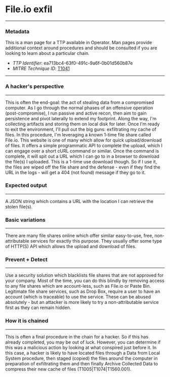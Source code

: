 
# File.io exfil

---

### Metadata

This is a man page for a TTP available in Operator. Man pages provide additional context around procedures and should be consulted if you are looking to learn about a particular chain.

- *TTP Identifier*: ea713bc4-63f0-491c-9a6f-0b01d560b87e
- *MITRE Technique ID*: [T1041](https://attack.mitre.org/techniques/T1041/)

---

### A hacker's perspective

---

This is often the end-goal: the act of stealing data from a compromised computer. As I go through the normal phases of an offensive operation (post-compromise), I run passive and active recon, then aim to gain persistence and pivot laterally to extend my footprint. Along the way, I'm collecting artifacts and storing them on local disk for later. Once I'm ready to exit the environment, I'll pull out the big guns: exfiltrating my cache of files. In this procedure, I'm leveraging a known 1-time file share called File.io. This website is one of many which allow for quick upload/download of files. It offers a simple programmatic API to complete the upload, which I can engage over a short cURL command or similar. Once the command is complete, it will spit out a URL which I can go to in a browser to download the file(s) I uploaded. This is a 1-time use download though. So if I use it, the files are wiped off the file share and the defense - even if they find the URL in the logs - will get a 404 (not found) message if they go to it. 

### Expected output

---

A JSON string which contains a URL with the location I can retrieve the stolen file(s). 

### Basic variations

---

There are many file shares online which offer similar easy-to-use, free, non-attributable services for exactly this purpose. They usually offer some type of HTTP(S) API which allows the upload and download of files. 

### Prevent + Detect

---

Use a security solution which blacklists file shares that are not approved for your company. Most of the time, you can do this blindly by removing access to any file shares which are account-less, such as File.io or Paste Bin. Legitimate file share services, such as Drop Box, require a user to have an account (which is traceable) to use the service. These can be abused absolutely - but an attacker is more likely to try a non-attributable service first as they can remain hidden. 

### How it is chained

---

This is often a final procedure in the chain for a hacker. So if this has already completed, you may be out of luck. However, you can determine if this was a malicious action by looking at what conspired just before it. In this case, a hacker is likely to have located files through a Data from Local System procedure, then staged (copied) the files around the computer in preparation of exfiltrating them and then finally Archive Collected Data to compress their new cache of files (T1005|T1074|T1560.001). 
